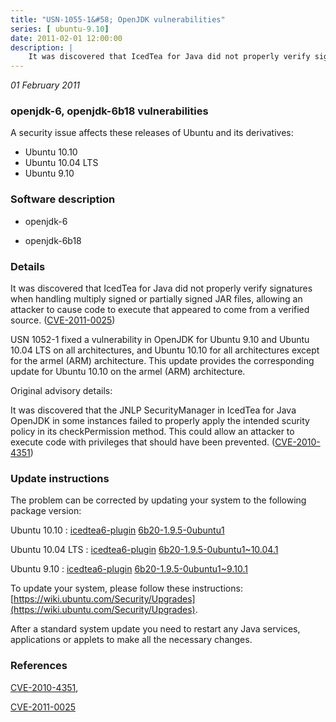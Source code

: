 ```yaml
---
title: "USN-1055-1&#58; OpenJDK vulnerabilities"
series: [ ubuntu-9.10]
date: 2011-02-01 12:00:00
description: |
    It was discovered that IcedTea for Java did not properly verify signatures when handling multiply signed or partially signed JAR files, allowing an attacker to cause code to execute that appeared to come from a verified source. ([CVE-2011-0025](http://people.ubuntu.com/~ubuntu-security/cve/CVE-2011-0025))
--- 
```

 
 

*01 February 2011*

### openjdk-6, openjdk-6b18 vulnerabilities

A security issue affects these releases of Ubuntu and its derivatives:

* Ubuntu 10.10
* Ubuntu 10.04 LTS
* Ubuntu 9.10

### Software description

* openjdk-6 

* openjdk-6b18 

### Details

It was discovered that IcedTea for Java did not properly verify signatures when handling multiply signed or partially signed JAR files, allowing an attacker to cause code to execute that appeared to come from a verified source. ([CVE-2011-0025](http://people.ubuntu.com/~ubuntu-security/cve/CVE-2011-0025))

USN 1052-1 fixed a vulnerability in OpenJDK for Ubuntu 9.10 and Ubuntu 10.04 LTS on all architectures, and Ubuntu 10.10 for all architectures except for the armel (ARM) architecture. This update provides the corresponding update for Ubuntu 10.10 on the armel (ARM) architecture.

Original advisory details:

 It was discovered that the JNLP SecurityManager in IcedTea for Java OpenJDK in some instances failed to properly apply the intended scurity policy in its checkPermission method. This could allow an attacker to execute code with privileges that should have been prevented. ([CVE-2010-4351](http://people.ubuntu.com/~ubuntu-security/cve/CVE-2010-4351)) 

### Update instructions

The problem can be corrected by updating your system to the following package version:

Ubuntu 10.10
 : [icedtea6-plugin](https://launchpad.net/ubuntu/+source/openjdk-6) <span> [6b20-1.9.5-0ubuntu1](https://launchpad.net/ubuntu/+source/openjdk-6/6b20-1.9.5-0ubuntu1) </span> 

Ubuntu 10.04 LTS
 : [icedtea6-plugin](https://launchpad.net/ubuntu/+source/openjdk-6) <span> [6b20-1.9.5-0ubuntu1~10.04.1](https://launchpad.net/ubuntu/+source/openjdk-6/6b20-1.9.5-0ubuntu1~10.04.1) </span> 

Ubuntu 9.10
 : [icedtea6-plugin](https://launchpad.net/ubuntu/+source/openjdk-6) <span> [6b20-1.9.5-0ubuntu1~9.10.1](https://launchpad.net/ubuntu/+source/openjdk-6/6b20-1.9.5-0ubuntu1~9.10.1) </span> 

To update your system, please follow these instructions: [https://wiki.ubuntu.com/Security/Upgrades](https://wiki.ubuntu.com/Security/Upgrades).

After a standard system update you need to restart any Java services, applications or applets to make all the necessary changes. 

### References

 
 [CVE-2010-4351](http://people.ubuntu.com/~ubuntu-security/cve/CVE-2010-4351), 

 [CVE-2011-0025](http://people.ubuntu.com/~ubuntu-security/cve/CVE-2011-0025)
 

